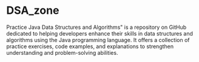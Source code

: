 # DSA_zone
Practice Java Data Structures and Algorithms" is a repository on GitHub dedicated to helping developers enhance their skills in data structures and algorithms using the Java programming language. It offers a collection of practice exercises, code examples, and explanations to strengthen understanding and problem-solving abilities.

